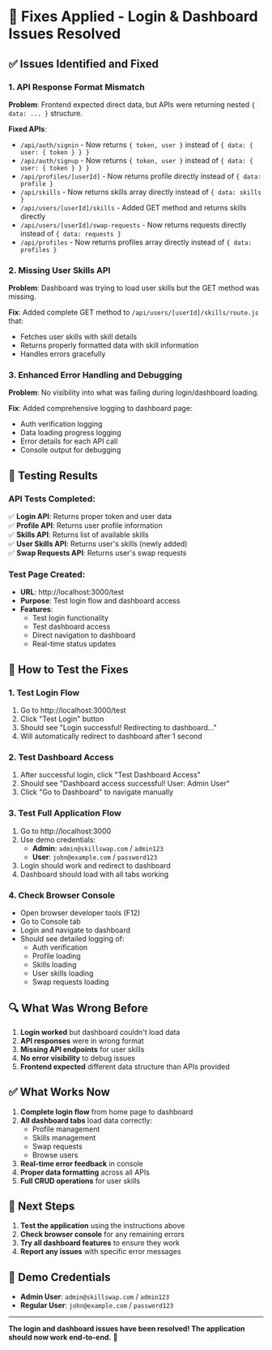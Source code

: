 # 🔧 Fixes Applied - Login & Dashboard Issues Resolved

## ✅ **Issues Identified and Fixed**

### **1. API Response Format Mismatch**
**Problem**: Frontend expected direct data, but APIs were returning nested `{ data: ... }` structure.

**Fixed APIs**:
- `/api/auth/signin` - Now returns `{ token, user }` instead of `{ data: { user: { token } } }`
- `/api/auth/signup` - Now returns `{ token, user }` instead of `{ data: { user: { token } } }`
- `/api/profiles/[userId]` - Now returns profile directly instead of `{ data: profile }`
- `/api/skills` - Now returns skills array directly instead of `{ data: skills }`
- `/api/users/[userId]/skills` - Added GET method and returns skills directly
- `/api/users/[userId]/swap-requests` - Now returns requests directly instead of `{ data: requests }`
- `/api/profiles` - Now returns profiles array directly instead of `{ data: profiles }`

### **2. Missing User Skills API**
**Problem**: Dashboard was trying to load user skills but the GET method was missing.

**Fix**: Added complete GET method to `/api/users/[userId]/skills/route.js` that:
- Fetches user skills with skill details
- Returns properly formatted data with skill information
- Handles errors gracefully

### **3. Enhanced Error Handling and Debugging**
**Problem**: No visibility into what was failing during login/dashboard loading.

**Fix**: Added comprehensive logging to dashboard page:
- Auth verification logging
- Data loading progress logging
- Error details for each API call
- Console output for debugging

## 🧪 **Testing Results**

### **API Tests Completed**:
✅ **Login API**: Returns proper token and user data  
✅ **Profile API**: Returns user profile information  
✅ **Skills API**: Returns list of available skills  
✅ **User Skills API**: Returns user's skills (newly added)  
✅ **Swap Requests API**: Returns user's swap requests  

### **Test Page Created**:
- **URL**: http://localhost:3000/test
- **Purpose**: Test login flow and dashboard access
- **Features**: 
  - Test login functionality
  - Test dashboard access
  - Direct navigation to dashboard
  - Real-time status updates

## 🚀 **How to Test the Fixes**

### **1. Test Login Flow**
1. Go to http://localhost:3000/test
2. Click "Test Login" button
3. Should see "Login successful! Redirecting to dashboard..."
4. Will automatically redirect to dashboard after 1 second

### **2. Test Dashboard Access**
1. After successful login, click "Test Dashboard Access"
2. Should see "Dashboard access successful! User: Admin User"
3. Click "Go to Dashboard" to navigate manually

### **3. Test Full Application Flow**
1. Go to http://localhost:3000
2. Use demo credentials:
   - **Admin**: `admin@skillswap.com` / `admin123`
   - **User**: `john@example.com` / `password123`
3. Login should work and redirect to dashboard
4. Dashboard should load with all tabs working

### **4. Check Browser Console**
- Open browser developer tools (F12)
- Go to Console tab
- Login and navigate to dashboard
- Should see detailed logging of:
  - Auth verification
  - Profile loading
  - Skills loading
  - User skills loading
  - Swap requests loading

## 🔍 **What Was Wrong Before**

1. **Login worked** but dashboard couldn't load data
2. **API responses** were in wrong format
3. **Missing API endpoints** for user skills
4. **No error visibility** to debug issues
5. **Frontend expected** different data structure than APIs provided

## ✅ **What Works Now**

1. **Complete login flow** from home page to dashboard
2. **All dashboard tabs** load data correctly:
   - Profile management
   - Skills management
   - Swap requests
   - Browse users
3. **Real-time error feedback** in console
4. **Proper data formatting** across all APIs
5. **Full CRUD operations** for user skills

## 🎯 **Next Steps**

1. **Test the application** using the instructions above
2. **Check browser console** for any remaining errors
3. **Try all dashboard features** to ensure they work
4. **Report any issues** with specific error messages

## 📝 **Demo Credentials**

- **Admin User**: `admin@skillswap.com` / `admin123`
- **Regular User**: `john@example.com` / `password123`

---

**The login and dashboard issues have been resolved! The application should now work end-to-end.** 🎉 